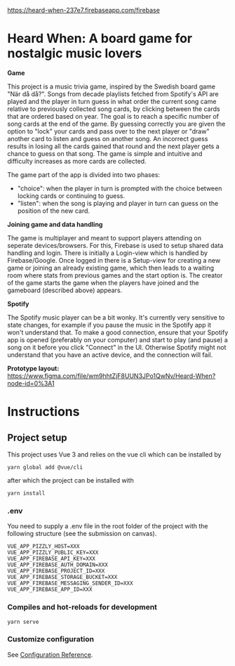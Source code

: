 https://heard-when-237e7.firebaseapp.com/firebase

# Heard When: A board game for nostalgic music lovers
**Game**

This project is a music trivia game, inspired by the Swedish board game "När då då?". Songs from decade playlists fetched from Spotify's API are played and the player in turn guess in what order the current song came relative to previously collected song cards, by clicking between the cards that are ordered based on year. The goal is to reach a specific number of song cards at the end of the game. By guessing correctly you are given the option to "lock" your cards and pass over to the next player or "draw" another card to listen and guess on another song. An incorrect guess results in losing all the cards gained that round and the next player gets a chance to guess on that song. The game is simple and intuitive and difficulty increases as more cards are collected.  

The game part of the app is divided into two phases:
- "choice": when the player in turn is prompted with the choice between locking cards or continuing to guess.
- "listen": when the song is playing and player in turn can guess on the position of the new card. 

**Joining game and data handling**

The game is multiplayer and meant to support players attending on seperate devices/browsers. For this, Firebase is used to setup shared data handling and login. There is initially a Login-view which is handled by Firebase/Google. Once logged in there is a Setup-view for creating a new game or joining an already existing game, which then leads to a waiting room where stats from previous games and the start option is. The creator of the game starts the game when the players have joined and the gameboard (described above) appears.

**Spotify** 

The Spotify music player can be a bit wonky. It's currently very sensitive to state changes, for example if you pause the music in the Spotify app it won't understand that. To make a good connection, ensure that your Spotify app is opened (preferably on your computer) and start to play (and pause) a song on it before you click "Connect" in the UI. Otherwise Spotify might not understand that you have an active device, and the connection will fail. 

**Prototype layout:** https://www.figma.com/file/wm9hhtZjF8UUN3JPo1QwNv/Heard-When?node-id=0%3A1

# Instructions
## Project setup

This project uses Vue 3 and relies on the vue cli which can be installed by

```
yarn global add @vue/cli
```

after which the project can be installed with

```
yarn install
```

### .env
You need to supply a .env file in the root folder of the project with the following structure (see the submission on canvas).

```
VUE_APP_PIZZLY_HOST=XXX
VUE_APP_PIZZLY_PUBLIC_KEY=XXX
VUE_APP_FIREBASE_API_KEY=XXX
VUE_APP_FIREBASE_AUTH_DOMAIN=XXX
VUE_APP_FIREBASE_PROJECT_ID=XXX
VUE_APP_FIREBASE_STORAGE_BUCKET=XXX
VUE_APP_FIREBASE_MESSAGING_SENDER_ID=XXX
VUE_APP_FIREBASE_APP_ID=XXX
```


### Compiles and hot-reloads for development
```
yarn serve
```

### Customize configuration
See [Configuration Reference](https://cli.vuejs.org/config/).